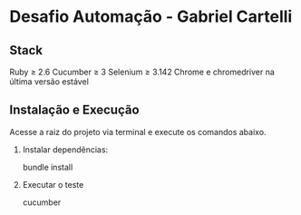 # Desafio Automação - Gabriel Cartelli

## Stack

Ruby ≥ 2.6
Cucumber ≥ 3
Selenium ≥ 3.142
Chrome e chromedriver na última versão estável

## Instalação e Execução
Acesse a raiz do projeto via terminal e execute os comandos abaixo.
1. Instalar dependências:

    bundle install

2. Executar o teste 

    cucumber
